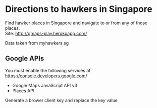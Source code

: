 Directions to hawkers in Singapore
=====

Find hawker places in Singapore and navigate to or from any of those places.   
Site: http://gmaps-play.herokuapp.com/  

Data taken from myhawkers.sg

## Google APIs
You must enable the following services at <https://console.developers.google.com/>

 * Google Maps JavaScript API v3
 * Places API

Generate a brower client key and replace the key value
